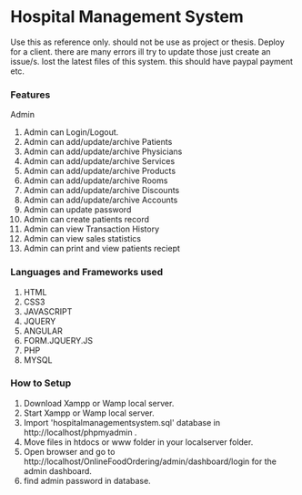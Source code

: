 # Hospital Management System 
  Use this as reference only. should not be use as project or thesis. Deploy for a client. there are many errors ill try to update those just create an issue/s. lost the latest files of this system. this should have paypal payment etc. 

### Features 
Admin 
  1. Admin can Login/Logout.
  2. Admin can add/update/archive Patients
  3. Admin can add/update/archive Physicians
  4. Admin can add/update/archive Services
  5. Admin can add/update/archive Products
  6. Admin can add/update/archive Rooms
  7. Admin can add/update/archive Discounts
  8. Admin can add/update/archive Accounts
  9. Admin can update password
  10. Admin can create patients record
  11. Admin can view Transaction History
  12. Admin can view sales statistics
  13. Admin can print and view patients reciept 
  
### Languages and Frameworks used
  1. HTML
  2. CSS3
  3. JAVASCRIPT
  4. JQUERY
  5. ANGULAR
  6. FORM.JQUERY.JS
  8. PHP
  9. MYSQL 
  
   
### How to Setup
  1. Download Xampp or Wamp local server.
  2. Start Xampp or Wamp local server.
  3. Import 'hospitalmanagementsystem.sql' database in http://localhost/phpmyadmin .
  4. Move files in htdocs or www folder in your localserver folder. 
  5. Open browser and go to http://localhost/OnlineFoodOrdering/admin/dashboard/login for the admin dashboard.
  6. find admin password in database.
  

